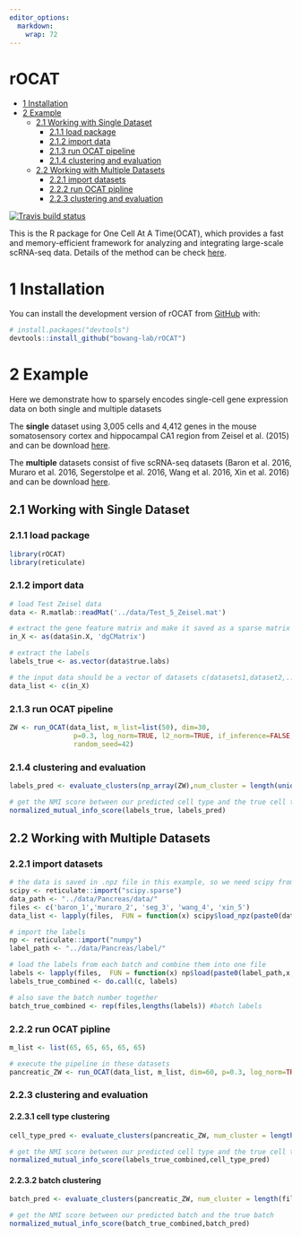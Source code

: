 ```yaml
---
editor_options: 
  markdown: 
    wrap: 72
---
```


# rOCAT

-   [1 Installation](#1-installation)
-   [2 Example](#2-example)
    -   [2.1 Working with Single
        Dataset](#21-working-with-single-dataset)
        -   [2.1.1 load package](#211-load-package)
        -   [2.1.2 import data](#212-import-data)
        -   [2.1.3 run OCAT pipeline](#213-run-ocat-pipeline)
        -   [2.1.4 clustering and
            evaluation](#214-clustering-and-evaluation)
    -   [2.2 Working with Multiple
        Datasets](#22-working-with-multiple-datasets)
        -   [2.2.1 import datasets](#221-import-datasets)
        -   [2.2.2 run OCAT pipline](#222-run-ocat-pipline)
        -   [2.2.3 clustering and
            evaluation](#223-clustering-and-evaluation)

<!-- README.md is generated from README.Rmd. Please edit that file -->

<!-- badges: start -->

[![Travis build
status](https://travis-ci.com/bowang-lab/rOCAT.svg?branch=main)](https://travis-ci.com/bowang-lab/rOCAT)

<!-- badges: end -->

This is the R package for One Cell At A Time(OCAT), which provides a
fast and memory-efficient framework for analyzing and integrating
large-scale scRNA-seq data. Details of the method can be check
[here](https://genomebiology.biomedcentral.com/articles/10.1186/s13059-022-02659-1).

# 1 Installation

You can install the development version of rOCAT from
[GitHub](https://github.com/bowang-lab/rOCAT) with:

``` r
# install.packages("devtools")
devtools::install_github("bowang-lab/rOCAT")
```

# 2 Example

Here we demonstrate how to sparsely encodes single-cell gene expression
data on both single and multiple datasets

The **single** dataset using 3,005 cells and 4,412 genes in the mouse
somatosensory cortex and hippocampal CA1 region from Zeisel et
al. (2015) and can be download [here]().

The **multiple** datasets consist of five scRNA-seq datasets (Baron et
al. 2016, Muraro et al. 2016, Segerstolpe et al. 2016, Wang et al. 2016,
Xin et al. 2016) and can be download [here]().

## 2.1 Working with Single Dataset

### 2.1.1 load package

``` r
library(rOCAT)
library(reticulate)
```

### 2.1.2 import data

``` r
# load Test Zeisel data
data <- R.matlab::readMat('../data/Test_5_Zeisel.mat')

# extract the gene feature matrix and make it saved as a sparse matrix
in_X <- as(data$in.X, 'dgCMatrix')

# extract the labels
labels_true <- as.vector(data$true.labs)

# the input data should be a vector of datasets c(datasets1,dataset2,...)
data_list <- c(in_X)
```

### 2.1.3 run OCAT pipeline

``` r
ZW <- run_OCAT(data_list, m_list=list(50), dim=30, 
                p=0.3, log_norm=TRUE, l2_norm=TRUE, if_inference=FALSE, 
                random_seed=42)
```

### 2.1.4 clustering and evaluation

``` r
labels_pred <- evaluate_clusters(np_array(ZW),num_cluster = length(unique(labels_true)))

# get the NMI score between our predicted cell type and the true cell type 
normalized_mutual_info_score(labels_true, labels_pred)
```

## 2.2 Working with Multiple Datasets

### 2.2.1 import datasets

``` r
# the data is saved in .npz file in this example, so we need scipy from python to help read the data
scipy <- reticulate::import("scipy.sparse")
data_path <- "../data/Pancreas/data/"
files <- c('baron_1','muraro_2', 'seg_3', 'wang_4', 'xin_5')
data_list <- lapply(files,  FUN = function(x) scipy$load_npz(paste0(data_path,x,".npz")))

# import the labels
np <- reticulate::import("numpy") 
label_path <- "../data/Pancreas/label/"

# load the labels from each batch and combine them into one file
labels <- lapply(files,  FUN = function(x) np$load(paste0(label_path,x,"_label.npy"),allow_pickle = TRUE))
labels_true_combined <- do.call(c, labels)

# also save the batch number together
batch_true_combined <- rep(files,lengths(labels)) #batch labels 
```

### 2.2.2 run OCAT pipline

``` r
m_list <- list(65, 65, 65, 65, 65)

# execute the pipeline in these datasets
pancreatic_ZW <- run_OCAT(data_list, m_list, dim=60, p=0.3, log_norm=TRUE, l2_norm=TRUE)
```

### 2.2.3 clustering and evaluation

#### 2.2.3.1 cell type clustering

``` r
cell_type_pred <- evaluate_clusters(pancreatic_ZW, num_cluster = length(unique(labels_true_combined)))

# get the NMI score between our predicted cell type and the true cell type
normalized_mutual_info_score(labels_true_combined,cell_type_pred)
```

#### 2.2.3.2 batch clustering

``` r
batch_pred <- evaluate_clusters(pancreatic_ZW, num_cluster = length(files))

# get the NMI score between our predicted batch and the true batch
normalized_mutual_info_score(batch_true_combined,batch_pred)
```
